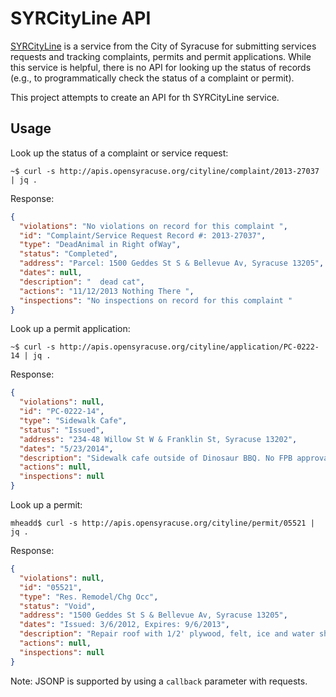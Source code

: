 # SYRCityLine API

[SYRCityLine](http://cityline.syrgov.net/) is a service from the City of Syracuse for submitting services requests and tracking complaints, permits and permit applications. While this service is helpful, there is no API for looking up the status of records (e.g., to programmatically check the status of a complaint or permit).

This project attempts to create an API for th SYRCityLine service.

## Usage

Look up the status of a complaint or service request:

```
~$ curl -s http://apis.opensyracuse.org/cityline/complaint/2013-27037 | jq .
```

Response:

```json
{
  "violations": "No violations on record for this complaint ",
  "id": "Complaint/Service Request Record #: 2013-27037",
  "type": "DeadAnimal in Right ofWay",
  "status": "Completed",
  "address": "Parcel: 1500 Geddes St S & Bellevue Av, Syracuse 13205",
  "dates": null,
  "description": "  dead cat",
  "actions": "11/12/2013 Nothing There ",
  "inspections": "No inspections on record for this complaint "
}
```

Look up a permit application:

```
~$ curl -s http://apis.opensyracuse.org/cityline/application/PC-0222-14 | jq .
```

Response:

```json
{
  "violations": null,
  "id": "PC-0222-14",
  "type": "Sidewalk Cafe",
  "status": "Issued",
  "address": "234-48 Willow St W & Franklin St, Syracuse 13202",
  "dates": "5/23/2014",
  "description": "Sidewalk cafe outside of Dinosaur BBQ. No FPB approval needed. Alochol to be served.",
  "actions": null,
  "inspections": null
}
```

Look up a permit:

```
mheadd$ curl -s http://apis.opensyracuse.org/cityline/permit/05521 | jq .
```

Response:

```json
{
  "violations": null,
  "id": "05521",
  "type": "Res. Remodel/Chg Occ",
  "status": "Void",
  "address": "1500 Geddes St S & Bellevue Av, Syracuse 13205",
  "dates": "Issued: 3/6/2012, Expires: 9/6/2013",
  "description": "Repair roof with 1/2' plywood, felt, ice and water shield at eves, vallies, and perimiter and shingles. Contractor shall maintain the construction safeguards of NYSEBC, & NYSFC chapter 14.",
  "actions": null,
  "inspections": null
}
```

Note: JSONP is supported by using a ```callback``` parameter with requests.